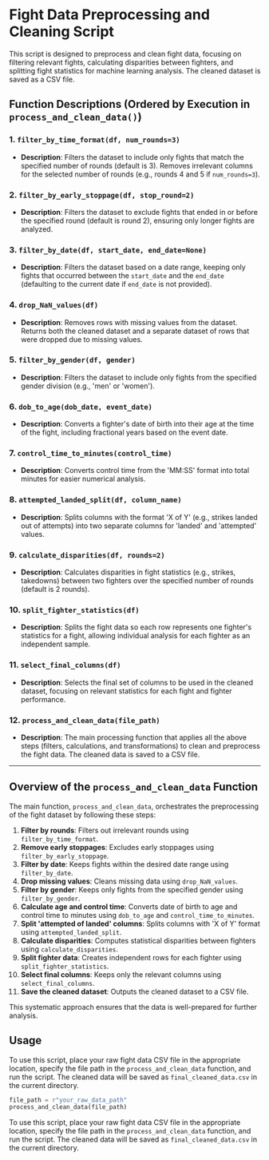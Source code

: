 # Fight Data Preprocessing and Cleaning Script

This script is designed to preprocess and clean fight data, focusing on filtering relevant fights, calculating disparities between fighters, and splitting fight statistics for machine learning analysis. The cleaned dataset is saved as a CSV file.

## Function Descriptions (Ordered by Execution in `process_and_clean_data()`)

### 1. `filter_by_time_format(df, num_rounds=3)`
- **Description**: Filters the dataset to include only fights that match the specified number of rounds (default is 3). Removes irrelevant columns for the selected number of rounds (e.g., rounds 4 and 5 if `num_rounds=3`).

### 2. `filter_by_early_stoppage(df, stop_round=2)`
- **Description**: Filters the dataset to exclude fights that ended in or before the specified round (default is round 2), ensuring only longer fights are analyzed.

### 3. `filter_by_date(df, start_date, end_date=None)`
- **Description**: Filters the dataset based on a date range, keeping only fights that occurred between the `start_date` and the `end_date` (defaulting to the current date if `end_date` is not provided).

### 4. `drop_NaN_values(df)`
- **Description**: Removes rows with missing values from the dataset. Returns both the cleaned dataset and a separate dataset of rows that were dropped due to missing values.

### 5. `filter_by_gender(df, gender)`
- **Description**: Filters the dataset to include only fights from the specified gender division (e.g., 'men' or 'women').

### 6. `dob_to_age(dob_date, event_date)`
- **Description**: Converts a fighter's date of birth into their age at the time of the fight, including fractional years based on the event date.

### 7. `control_time_to_minutes(control_time)`
- **Description**: Converts control time from the 'MM:SS' format into total minutes for easier numerical analysis.

### 8. `attempted_landed_split(df, column_name)`
- **Description**: Splits columns with the format 'X of Y' (e.g., strikes landed out of attempts) into two separate columns for 'landed' and 'attempted' values.

### 9. `calculate_disparities(df, rounds=2)`
- **Description**: Calculates disparities in fight statistics (e.g., strikes, takedowns) between two fighters over the specified number of rounds (default is 2 rounds).

### 10. `split_fighter_statistics(df)`
- **Description**: Splits the fight data so each row represents one fighter's statistics for a fight, allowing individual analysis for each fighter as an independent sample.

### 11. `select_final_columns(df)`
- **Description**: Selects the final set of columns to be used in the cleaned dataset, focusing on relevant statistics for each fight and fighter performance.

### 12. `process_and_clean_data(file_path)`
- **Description**: The main processing function that applies all the above steps (filters, calculations, and transformations) to clean and preprocess the fight data. The cleaned data is saved to a CSV file.

---

## Overview of the `process_and_clean_data` Function

The main function, `process_and_clean_data`, orchestrates the preprocessing of the fight dataset by following these steps:

1. **Filter by rounds**: Filters out irrelevant rounds using `filter_by_time_format`.
2. **Remove early stoppages**: Excludes early stoppages using `filter_by_early_stoppage`.
3. **Filter by date**: Keeps fights within the desired date range using `filter_by_date`.
4. **Drop missing values**: Cleans missing data using `drop_NaN_values`.
5. **Filter by gender**: Keeps only fights from the specified gender using `filter_by_gender`.
6. **Calculate age and control time**: Converts date of birth to age and control time to minutes using `dob_to_age` and `control_time_to_minutes`.
7. **Split 'attempted of landed' columns**: Splits columns with 'X of Y' format using `attempted_landed_split`.
8. **Calculate disparities**: Computes statistical disparities between fighters using `calculate_disparities`.
9. **Split fighter data**: Creates independent rows for each fighter using `split_fighter_statistics`.
10. **Select final columns**: Keeps only the relevant columns using `select_final_columns`.
11. **Save the cleaned dataset**: Outputs the cleaned dataset to a CSV file.

This systematic approach ensures that the data is well-prepared for further analysis.

## Usage

To use this script, place your raw fight data CSV file in the appropriate location, specify the file path in the `process_and_clean_data` function, and run the script. The cleaned data will be saved as `final_cleaned_data.csv` in the current directory.

```python
file_path = r"your_raw_data_path"
process_and_clean_data(file_path)
```

To use this script, place your raw fight data CSV file in the appropriate location, specify the file path in the
`process_and_clean_data` function, and run the script. The cleaned data will be saved as `final_cleaned_data.csv`
in the current directory.


